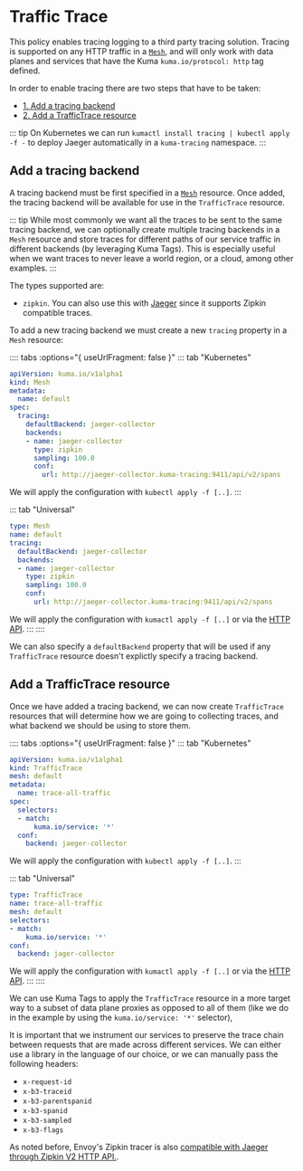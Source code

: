 # Traffic Trace

This policy enables tracing logging to a third party tracing solution. Tracing is supported on any HTTP traffic in a [`Mesh`](../mesh), and will only work with data planes and services that have the Kuma `kuma.io/protocol: http` tag defined.

In order to enable tracing there are two steps that have to be taken:

* [1. Add a tracing backend](#add-a-tracing-backend)
* [2. Add a TrafficTrace resource](#add-a-traffictrace-resource)

::: tip
On Kubernetes we can run `kumactl install tracing | kubectl apply -f -` to deploy Jaeger automatically in a `kuma-tracing` namespace.
:::

## Add a tracing backend

A tracing backend must be first specified in a [`Mesh`](../mesh) resource. Once added, the tracing backend will be available for use in the `TrafficTrace` resource.

::: tip
While most commonly we want all the traces to be sent to the same tracing backend, we can optionally create multiple tracing backends in a `Mesh` resource and store traces for different paths of our service traffic in different backends (by leveraging Kuma Tags). This is especially useful when we want traces to never leave a world region, or a cloud, among other examples.
:::

The types supported are:

* `zipkin`. You can also use this with [Jaeger](https://www.jaegertracing.io/) since it supports Zipkin compatible traces.

To add a new tracing backend we must create a new `tracing` property in a `Mesh` resource:

:::: tabs :options="{ useUrlFragment: false }"
::: tab "Kubernetes"
```yaml
apiVersion: kuma.io/v1alpha1
kind: Mesh
metadata:
  name: default
spec:
  tracing:
    defaultBackend: jaeger-collector
    backends:
    - name: jaeger-collector
      type: zipkin
      sampling: 100.0
      conf:
        url: http://jaeger-collector.kuma-tracing:9411/api/v2/spans
```

We will apply the configuration with `kubectl apply -f [..]`.
:::

::: tab "Universal"
```yaml
type: Mesh
name: default
tracing:
  defaultBackend: jaeger-collector
  backends:
  - name: jaeger-collector
    type: zipkin
    sampling: 100.0
    conf:
      url: http://jaeger-collector.kuma-tracing:9411/api/v2/spans
```

We will apply the configuration with `kumactl apply -f [..]` or via the [HTTP API](/docs/1.0.0/documentation/http-api).
:::
::::

We can also specify a `defaultBackend` property that will be used if any `TrafficTrace` resource doesn't explictly specify a tracing backend.

## Add a TrafficTrace resource

Once we have added a tracing backend, we can now create `TrafficTrace` resources that will determine how we are going to collecting traces, and what backend we should be using to store them.

:::: tabs :options="{ useUrlFragment: false }"
::: tab "Kubernetes"
```yaml
apiVersion: kuma.io/v1alpha1
kind: TrafficTrace
mesh: default
metadata:
  name: trace-all-traffic
spec:
  selectors:
  - match:
      kuma.io/service: '*'
  conf:
    backend: jaeger-collector
```

We will apply the configuration with `kubectl apply -f [..]`.
:::

::: tab "Universal"
```yaml
type: TrafficTrace
name: trace-all-traffic
mesh: default
selectors:
- match:
    kuma.io/service: '*'
conf:
  backend: jager-collector
```

We will apply the configuration with `kumactl apply -f [..]` or via the [HTTP API](/docs/1.0.0/documentation/http-api).
:::
::::

We can use Kuma Tags to apply the `TrafficTrace` resource in a more target way to a subset of data plane proxies as opposed to all of them (like we do in the example by using the `kuma.io/service: '*'` selector),

It is important that we instrument our services to preserve the trace chain between requests that are made across different services. We can either use a library in the language of our choice, or we can manually pass the following headers:

* `x-request-id`
* `x-b3-traceid`
* `x-b3-parentspanid`
* `x-b3-spanid`
* `x-b3-sampled`
* `x-b3-flags`

As noted before, Envoy's Zipkin tracer is also [compatible with Jaeger through Zipkin V2 HTTP API.](https://www.jaegertracing.io/docs/1.13/features/#backwards-compatibility-with-zipkin).
